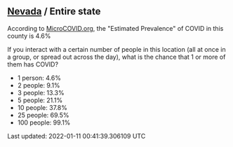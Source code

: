 
## [Nevada](/united-states/nevada) / Entire state

According to [MicroCOVID.org](http://microcovid.org),
the "Estimated Prevalence" of COVID in this county is 4.6%

If you interact with a certain number of people in this location
(all at once in a group, or spread out across the day), what is the chance that
1 or more of them has COVID?

- 1 person: 4.6%
- 2 people: 9.1%
- 3 people: 13.3%
- 5 people: 21.1%
- 10 people: 37.8%
- 25 people: 69.5%
- 100 people: 99.1%

Last updated: 2022-01-11 00:41:39.306109 UTC
